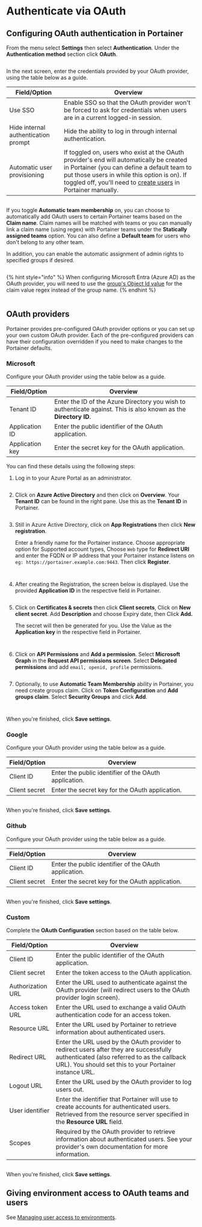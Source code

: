 # Authenticate via OAuth

## Configuring OAuth authentication in Portainer

From the menu select **Settings** then select **Authentication**. Under the **Authentication method** section click **OAuth**.

<figure><img src="../../../.gitbook/assets/2.15-settings-authentication-oauth.gif" alt=""><figcaption></figcaption></figure>

In the next screen, enter the credentials provided by your OAuth provider, using the table below as a guide.

| Field/Option                        | Overview                                                                                                                                                                                                                                                                      |
| ----------------------------------- | ----------------------------------------------------------------------------------------------------------------------------------------------------------------------------------------------------------------------------------------------------------------------------- |
| Use SSO                             | Enable SSO so that the OAuth provider won't be forced to ask for credentials when users are in a current logged-in session.                                                                                                                                                   |
| Hide internal authentication prompt | Hide the ability to log in through internal authentication.                                                                                                                                                                                                                   |
| Automatic user provisioning         | If toggled on, users who exist at the OAuth provider's end will automatically be created in Portainer (you can define a default team to put those users in while this option is on). If toggled off, you'll need to [create users](../../users/add.md) in Portainer manually. |

<figure><img src="../../../.gitbook/assets/2.15-settings-authentication-oauth-sso.png" alt=""><figcaption></figcaption></figure>

If you toggle **Automatic team membership** on, you can choose to automatically add OAuth users to certain Portainer teams based on the **Claim name**. Claim names will be matched with teams or you can manually link a claim name (using regex) with Portainer teams under the **Statically assigned teams** option. You can also define a **Default team** for users who don't belong to any other team.

In addition, you can enable the automatic assignment of admin rights to specified groups if desired.

<figure><img src="../../../.gitbook/assets/2.15-settings-authentication-oauth-team.png" alt=""><figcaption></figcaption></figure>

{% hint style="info" %}
When configuring Microsoft Entra (Azure AD) as the OAuth provider, you will need to use the [group's Object Id value](https://learn.microsoft.com/en-us/entra/fundamentals/how-to-manage-groups#edit-group-settings) for the claim value regex instead of the group name.
{% endhint %}

<figure><img src="../../../.gitbook/assets/image.png" alt=""><figcaption></figcaption></figure>

##

## OAuth providers

Portainer provides pre-configured OAuth provider options or you can set up your own custom OAuth provider. Each of the pre-configured providers can have their configuration overridden if you need to make changes to the Portainer defaults.

### Microsoft

Configure your OAuth provider using the table below as a guide.

| Field/Option    | Overview                                                                                                          |
| --------------- | ----------------------------------------------------------------------------------------------------------------- |
| Tenant ID       | Enter the ID of the Azure Directory you wish to authenticate against. This is also known as the **Directory ID**. |
| Application ID  | Enter the public identifier of the OAuth application.                                                             |
| Application key | Enter the secret key for the OAuth application.                                                                   |

You can find these details using the following steps:

1.  Log in to your Azure Portal as an administrator.

    <figure><img src="../../../.gitbook/assets/authentication-oauth-ms-1.png" alt=""><figcaption></figcaption></figure>
2.  Click on **Azure Active Directory** and then click on **Overview**. Your **Tenant ID** can be found in the right pane. Use this as the **Tenant ID** in Portainer.

    <figure><img src="../../../.gitbook/assets/2.17-AzureOauth-AD.png" alt=""><figcaption></figcaption></figure>
3.  Still in Azure Active Directory, click on **App Registrations** then click **New registration**.

    Enter a friendly name for the Portainer instance. Choose appropriate option for Supported account types, Choose `Web` type for **Redirect URI** and enter the FQDN or IP address that your Portainer instance listens on `eg: https://portainer.example.com:9443`. Then click **Register**.

    <figure><img src="../../../.gitbook/assets/2.17-AzureOauth-NewReg-S1.png" alt=""><figcaption></figcaption></figure>

    <figure><img src="../../../.gitbook/assets/2.17-AzureOauth-NewReg.png" alt=""><figcaption></figcaption></figure>
4.  After creating the Registration, the screen below is displayed. Use the provided **Application ID** in the respective field in Portainer.

    <figure><img src="../../../.gitbook/assets/2.17-AzureOauth-NewReg-S2.png" alt=""><figcaption></figcaption></figure>
5.  Click on **Certificates & secrets** then click **Client secrets**, Click on **New client secret**. Add **Description** and choose Expiry date, then Click **Add.**

    The secret will then be generated for you. Use the Value as the **Application key** in the respective field in Portainer.

    <figure><img src="../../../.gitbook/assets/2.17-AzureOauth-NewReg-S4.png" alt=""><figcaption></figcaption></figure>

    <figure><img src="../../../.gitbook/assets/2.17-AzureOauth-NewReg-S3.png" alt=""><figcaption></figcaption></figure>
6.  Click on **API Permissions** and **Add a permission**. Select **Microsoft Graph** in the **Request API permissions screen**. Select **Delegated permissions** and add `email, openid, profile` permissions.

    <figure><img src="../../../.gitbook/assets/2.17-AzureOauth-NewReg-S5.gif" alt=""><figcaption></figcaption></figure>
7.  Optionally, to use **Automatic Team Membership** ability in Portainer, you need create groups claim. Click on **Token Configuration** and **Add groups claim**. Select **Security Groups** and click **Add**.

    <figure><img src="../../../.gitbook/assets/2.17-AzureOauth-NewReg-S6.gif" alt=""><figcaption></figcaption></figure>

<figure><img src="../../../.gitbook/assets/2.15-settings-authentication-oauth-ms.png" alt=""><figcaption></figcaption></figure>

When you're finished, click **Save settings**.

### Google

Configure your OAuth provider using the table below as a guide.

| Field/Option  | Overview                                              |
| ------------- | ----------------------------------------------------- |
| Client ID     | Enter the public identifier of the OAuth application. |
| Client secret | Enter the secret key for the OAuth application.       |

<figure><img src="../../../.gitbook/assets/2.15-settings-authentication-oauth-google.png" alt=""><figcaption></figcaption></figure>

When you're finished, click **Save settings**.

### Github

Configure your OAuth provider using the table below as a guide.

| Field/Option  | Overview                                              |
| ------------- | ----------------------------------------------------- |
| Client ID     | Enter the public identifier of the OAuth application. |
| Client secret | Enter the secret key for the OAuth application.       |

<figure><img src="../../../.gitbook/assets/2.15-settings-authentication-oauth-github.png" alt=""><figcaption></figcaption></figure>

When you're finished, click **Save settings**.

### Custom

Complete the **OAuth Configuration** section based on the table below.

| Field/Option      | Overview                                                                                                                                                                                         |
| ----------------- | ------------------------------------------------------------------------------------------------------------------------------------------------------------------------------------------------ |
| Client ID         | Enter the public identifier of the OAuth application.                                                                                                                                            |
| Client secret     | Enter the token access to the OAuth application.                                                                                                                                                 |
| Authorization URL | Enter the URL used to authenticate against the OAuth provider (will redirect users to the OAuth provider login screen).                                                                          |
| Access token URL  | Enter the URL used to exchange a valid OAuth authentication code for an access token.                                                                                                            |
| Resource URL      | Enter the URL used by Portainer to retrieve information about authenticated users.                                                                                                               |
| Redirect URL      | Enter the URL used by the OAuth provider to redirect users after they are successfully authenticated (also referred to as the callback URL). You should set this to your Portainer instance URL. |
| Logout URL        | Enter the URL used by the OAuth provider to log users out.                                                                                                                                       |
| User identifier   | Enter the identifier that Portainer will use to create accounts for authenticated users. Retrieved from the resource server specified in the **Resource URL** field.                             |
| Scopes            | Required by the OAuth provider to retrieve information about authenticated users. See your provider's own documentation for more information.                                                    |

<figure><img src="../../../.gitbook/assets/2.15-settings-authentication-oauth-custom.png" alt=""><figcaption></figcaption></figure>

When you're finished, click **Save settings**.

## Giving environment access to OAuth teams and users

See [Managing user access to environments](../../environments/access.md).
